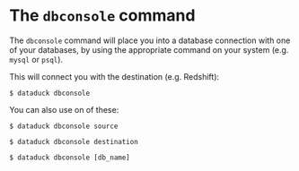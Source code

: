 # The `dbconsole` command

The `dbconsole` command will place you into a database connection with one of your databases, by using the appropriate command
on your system (e.g. `mysql` or `psql`).

This will connect you with the destination (e.g. Redshift):

`$ dataduck dbconsole`

You can also use on of these:

`$ dataduck dbconsole source`

`$ dataduck dbconsole destination`

`$ dataduck dbconsole [db_name]`
